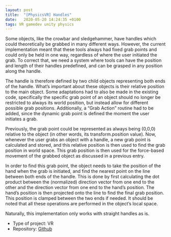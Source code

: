 ```yaml
---
layout: post
title:  "[PhysicsVR] Handles"
date:   2020-05-20 14:24:35 +0100
tags: VR gamedev unity physics
---
```

Some objects, like the crowbar and sledgehammer, have handles which could
theoretically be grabbed in many different ways. However, the current
implementation meant that these tools always had fixed grab points and could
only be held in one way, regardless of where the user initiated the grab. To
correct that, we need a system where tools can have the position and length of
their handles predefined, and can be grasped in any position along the handle.

The handle is therefore defined by two child objects representing both ends of
the handle. What’s important about these objects is their relative position to
the main object. Some adaptations had to also be made in the existing code,
specifically the specific grab point of an object should no longer be
restricted to always its world position, but instead allow for different
possible grab positions. Additionally, a “Grab Action” routine had to be added,
since the dynamic grab point is defined the moment the user initiates a grab.

Previously, the grab point could be represented as always being (0,0,0)
relative to the object (in other words, its transform.position value). Now,
whenever the user grabs an object with a handle, a new grab point is calculated
and stored, and this relative position is then used to find the grab position
in world space. This grab position is then used for the force-based movement of
the grabbed object as discussed in a previous entry.

In order to find this grab point, the object needs to take the position of the
hand when the grab is initiated, and find the nearest point on the line between
both ends of the handle. This is done by first calculating the dot product
between the (normalized) direction vector from one end to the other and the
direction vector from one end to the hand’s position. The hand’s position is
then projected onto the line to find the final grab position. This position is
clamped between the two ends if needed. It should be noted that all these
operations are performed in the object’s local space.

Naturally, this implementation only works with straight handles as is.


* Type of project: VR
* Repository: [Github](https://github.com/gdn002/PhysicsVR)

